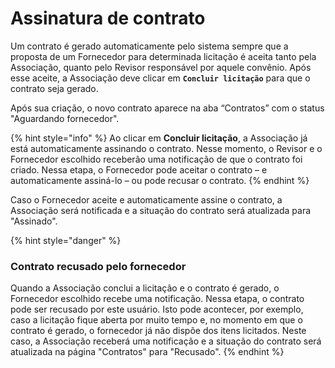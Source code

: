 # Assinatura de contrato

Um contrato é gerado automaticamente pelo sistema sempre que a proposta de um Fornecedor para determinada licitação é aceita tanto pela Associação, quanto pelo Revisor responsável por aquele convênio. Após esse aceite, a Associação deve clicar em **`Concluir licitação`** para que o contrato seja gerado.

Após sua criação, o novo contrato aparece na aba “Contratos” com o status "Aguardando fornecedor".

{% hint style="info" %}
Ao clicar em **Concluir licitação**, a Associação já está automaticamente assinando o contrato. Nesse momento, o Revisor e o Fornecedor escolhido receberão uma notificação de que o contrato foi criado. Nessa etapa, o Fornecedor pode aceitar o contrato – e automaticamente assiná-lo – ou pode recusar o contrato.
{% endhint %}

Caso o Fornecedor aceite e automaticamente assine o contrato, a Associação será notificada e a situação do contrato será atualizada para "Assinado".

{% hint style="danger" %}
### Contrato recusado pelo fornecedor

Quando a Associação conclui a licitação e o contrato é gerado, o Fornecedor escolhido recebe uma notificação. Nessa etapa, o contrato pode ser recusado por este usuário. Isto pode acontecer, por exemplo, caso a licitação fique aberta por muito tempo e, no momento em que o contrato é gerado, o fornecedor já não dispõe dos itens licitados. Neste caso, a Associação receberá uma notificação e a situação do contrato será atualizada na página "Contratos" para "Recusado".
{% endhint %}
